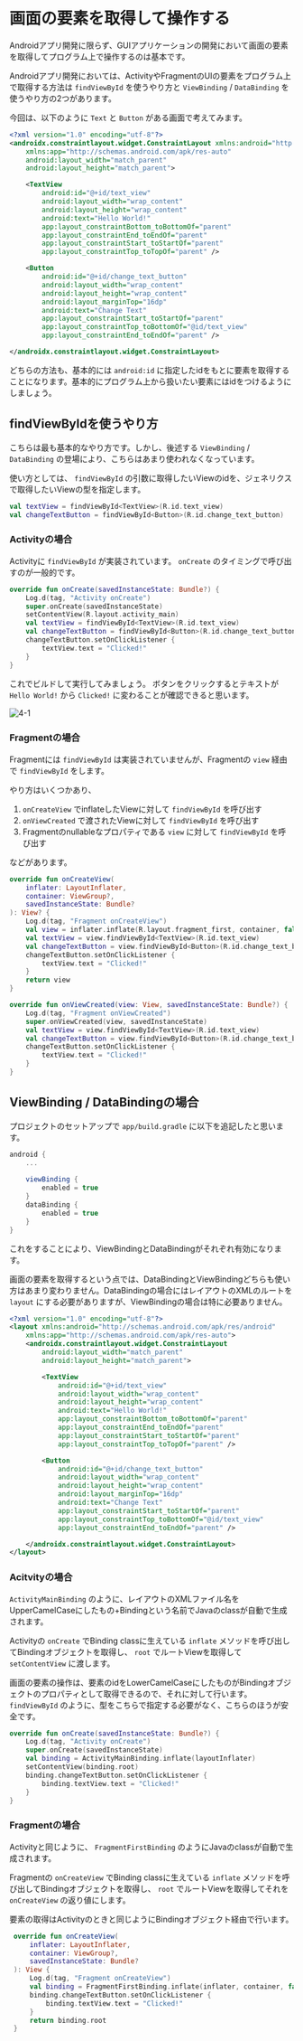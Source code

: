 # 画面の要素を取得して操作する

Androidアプリ開発に限らず、GUIアプリケーションの開発において画面の要素を取得してプログラム上で操作するのは基本です。

Androidアプリ開発においては、ActivityやFragmentのUIの要素をプログラム上で取得する方法は `findViewById` を使うやり方と `ViewBinding` / `DataBinding` を使うやり方の2つがあります。

今回は、以下のように `Text` と `Button` がある画面で考えてみます。

```xml
<?xml version="1.0" encoding="utf-8"?>
<androidx.constraintlayout.widget.ConstraintLayout xmlns:android="http://schemas.android.com/apk/res/android"
    xmlns:app="http://schemas.android.com/apk/res-auto"
    android:layout_width="match_parent"
    android:layout_height="match_parent">

    <TextView
        android:id="@+id/text_view"
        android:layout_width="wrap_content"
        android:layout_height="wrap_content"
        android:text="Hello World!"
        app:layout_constraintBottom_toBottomOf="parent"
        app:layout_constraintEnd_toEndOf="parent"
        app:layout_constraintStart_toStartOf="parent"
        app:layout_constraintTop_toTopOf="parent" />

    <Button
        android:id="@+id/change_text_button"
        android:layout_width="wrap_content"
        android:layout_height="wrap_content"
        android:layout_marginTop="16dp"
        android:text="Change Text"
        app:layout_constraintStart_toStartOf="parent"
        app:layout_constraintTop_toBottomOf="@id/text_view"
        app:layout_constraintEnd_toEndOf="parent" />

</androidx.constraintlayout.widget.ConstraintLayout>
```

どちらの方法も、基本的には `android:id` に指定したidをもとに要素を取得することになります。基本的にプログラム上から扱いたい要素にはidをつけるようにしましょう。

## findViewByIdを使うやり方

こちらは最も基本的なやり方です。しかし、後述する `ViewBinding` / `DataBinding` の登場により、こちらはあまり使われなくなっています。

使い方としては、 `findViewById` の引数に取得したいViewのidを、ジェネリクスで取得したいViewの型を指定します。

```kotlin
val textView = findViewById<TextView>(R.id.text_view)
val changeTextButton = findViewById<Button>(R.id.change_text_button)
```

### Activityの場合

Activityに `findViewById` が実装されています。 `onCreate` のタイミングで呼び出すのが一般的です。

```kotlin
override fun onCreate(savedInstanceState: Bundle?) {
    Log.d(tag, "Activity onCreate")
    super.onCreate(savedInstanceState)
    setContentView(R.layout.activity_main)
    val textView = findViewById<TextView>(R.id.text_view)
    val changeTextButton = findViewById<Button>(R.id.change_text_button)
    changeTextButton.setOnClickListener {
        textView.text = "Clicked!"
    }
}
```

これでビルドして実行してみましょう。 ボタンをクリックするとテキストが `Hello World!` から `Clicked!` に変わることが確認できると思います。

![4-1](image/4-1.png)

### Fragmentの場合

Fragmentには `findViewById` は実装されていませんが、Fragmentの `view` 経由で `findViewById` をします。

やり方はいくつかあり、

1. `onCreateView` でinflateしたViewに対して `findViewById` を呼び出す
2. `onViewCreated` で渡されたViewに対して `findViewById` を呼び出す
3. Fragmentのnullableなプロパティである `view` に対して `findViewById` を呼び出す

などがあります。

```kotlin
override fun onCreateView(
    inflater: LayoutInflater,
    container: ViewGroup?,
    savedInstanceState: Bundle?
): View? {
    Log.d(tag, "Fragment onCreateView")
    val view = inflater.inflate(R.layout.fragment_first, container, false)
    val textView = view.findViewById<TextView>(R.id.text_view)
    val changeTextButton = view.findViewById<Button>(R.id.change_text_button)
    changeTextButton.setOnClickListener {
        textView.text = "Clicked!"
    }
    return view
}
```

```kotlin
override fun onViewCreated(view: View, savedInstanceState: Bundle?) {
    Log.d(tag, "Fragment onViewCreated")
    super.onViewCreated(view, savedInstanceState)
    val textView = view.findViewById<TextView>(R.id.text_view)
    val changeTextButton = view.findViewById<Button>(R.id.change_text_button)
    changeTextButton.setOnClickListener {
        textView.text = "Clicked!"
    }
}
```

## ViewBinding / DataBindingの場合

プロジェクトのセットアップで `app/build.gradle` に以下を追記したと思います。

```gradle
android {
    ...
  
    viewBinding {
        enabled = true
    }
    dataBinding {
        enabled = true
    }
}
```

これをすることにより、ViewBindingとDataBindingがそれぞれ有効になります。

画面の要素を取得するという点では、DataBindingとViewBindingどちらも使い方はあまり変わりません。DataBindingの場合にはレイアウトのXMLのルートを `layout` にする必要がありますが、ViewBindingの場合は特に必要ありません。

```xml
<?xml version="1.0" encoding="utf-8"?>
<layout xmlns:android="http://schemas.android.com/apk/res/android"
    xmlns:app="http://schemas.android.com/apk/res-auto">
    <androidx.constraintlayout.widget.ConstraintLayout
        android:layout_width="match_parent"
        android:layout_height="match_parent">

        <TextView
            android:id="@+id/text_view"
            android:layout_width="wrap_content"
            android:layout_height="wrap_content"
            android:text="Hello World!"
            app:layout_constraintBottom_toBottomOf="parent"
            app:layout_constraintEnd_toEndOf="parent"
            app:layout_constraintStart_toStartOf="parent"
            app:layout_constraintTop_toTopOf="parent" />

        <Button
            android:id="@+id/change_text_button"
            android:layout_width="wrap_content"
            android:layout_height="wrap_content"
            android:layout_marginTop="16dp"
            android:text="Change Text"
            app:layout_constraintStart_toStartOf="parent"
            app:layout_constraintTop_toBottomOf="@id/text_view"
            app:layout_constraintEnd_toEndOf="parent" />

    </androidx.constraintlayout.widget.ConstraintLayout>
</layout>
```

### Acitvityの場合

`ActivityMainBinding` のように、レイアウトのXMLファイル名をUpperCamelCaseにしたもの+Bindingという名前でJavaのclassが自動で生成されます。

Activityの `onCreate` でBinding classに生えている `inflate` メソッドを呼び出してBindingオブジェクトを取得し、 `root` でルートViewを取得して `setContentView` に渡します。

画面の要素の操作は、要素のidをLowerCamelCaseにしたものがBindingオブジェクトのプロパティとして取得できるので、それに対して行います。 `findViewById` のように、型をこちらで指定する必要がなく、こちらのほうが安全です。

```kotlin
override fun onCreate(savedInstanceState: Bundle?) {
    Log.d(tag, "Activity onCreate")
    super.onCreate(savedInstanceState)
    val binding = ActivityMainBinding.inflate(layoutInflater)
    setContentView(binding.root)
    binding.changeTextButton.setOnClickListener {
        binding.textView.text = "Clicked!"
    }
}
```

### Fragmentの場合

Activityと同じように、 `FragmentFirstBinding` のようにJavaのclassが自動で生成されます。

Fragmentの `onCreateView` でBinding classに生えている `inflate` メソッドを呼び出してBindingオブジェクトを取得し、 `root` でルートViewを取得してそれを `onCreateView` の返り値にします。

要素の取得はActivityのときと同じようにBindingオブジェクト経由で行います。

```kotlin
 override fun onCreateView(
     inflater: LayoutInflater,
     container: ViewGroup?,
     savedInstanceState: Bundle?
 ): View {
     Log.d(tag, "Fragment onCreateView")
     val binding = FragmentFirstBinding.inflate(inflater, container, false)
     binding.changeTextButton.setOnClickListener {
         binding.textView.text = "Clicked!"
     }
     return binding.root
 }
 ```
